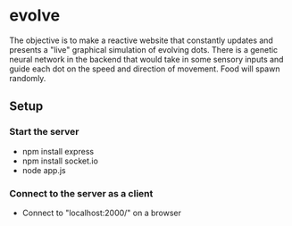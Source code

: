 # evolve
The objective is to make a reactive website that constantly updates and presents a "live" graphical simulation of evolving dots. There is a genetic neural network in the backend that would take in some sensory inputs and guide each dot on the speed and direction of movement. Food will spawn randomly.

## Setup

### Start the server
* npm install express
* npm install socket.io
* node app.js

### Connect to the server as a client
* Connect to "localhost:2000/" on a browser
